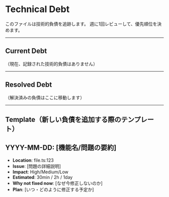 # Technical Debt

このファイルは技術的負債を追跡します。
週に1回レビューして、優先順位を決めます。

---

## Current Debt

（現在、記録された技術的負債はありません）

---

## Resolved Debt

（解決済みの負債はここに移動します）

---

## Template（新しい負債を追加する際のテンプレート）

## YYYY-MM-DD: [機能名/問題の要約]
- **Location**: file.ts:123
- **Issue**: [問題の詳細説明]
- **Impact**: High/Medium/Low
- **Estimated**: 30min / 2h / 1day
- **Why not fixed now**: [なぜ今修正しないのか]
- **Plan**: [いつ・どのように修正する予定か]
